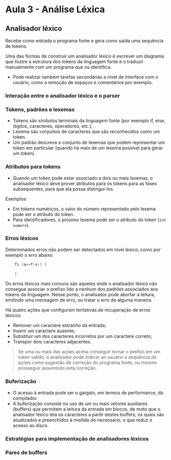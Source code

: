 # Aula 3 - Análise Léxica

## Analisador léxico

Recebe como entrada o programa fonte e gera como saída uma sequência de tokens.

Uma das formas de construir um analisador léxico é escrever um diagrama que ilustre a estrutura dos tokens da linguagem fonte e o traduzir manualmente com um programa que os identifica.

- Pode realizar também tarefas secundárias a nível de interface com o usuário, como a remoção de espaços e comentários por exemplo.

### Interação entre o analisador léxico e o parser

<!-- @TODO: inserir imagem -->

### Tokens, padrões e lexemas

- Tokens são símbolos terminais da linguagem fonte (por exemplo if, else, dígitos, caracteres, operadores, etc.);
- Lexema são conjuntos de caracteres que são reconhecidos como um token.
- Um padrão descreve o conjunto de lexemas que podem representar um token em particular (quando há mais de um lexema possível para gerar um token).

### Atributos para tokens

- Quando um token pode estar associado a dois ou mais lexemas, o analisador léxico deve prover atributos para os tokens para as fases subsequentes, para que ela possa distingui-los.

Exemplos:
- Em tokens numéricos, o valor do número representado pelo lexema pode ser o atributo do token.
- Para identificadores, o próximo lexema pode ser o atributo do token (`int numero`).

### Erros léxicos

Determinados erros não podem ser detectados em nível léxico, como por exemplo o erro abaixo.

```c 
    fi (a==f(x)) {
        ...
    }
```

Os erros léxicos mais comuns são aqueles onde o analisador léxico não consegue associar o prefixo lido a nenhum dos padrões associados aos tokens da linguagem. Nesse ponto, o analisador pode abortar a leitura, emitindo uma mensagem de erro, ou tratar o erro de alguma maneira.

Há quatro ações que configuram tentativas de recuperação de erros léxicos:

- Remover um caractere estranho da entrada;
- Inserir um caractere ausente;
- Substituir um dos caracteres incorretos por um caractere correto;
- Transpor dois caracteres adjacentes.

> Se uma ou mais das ações acima conseguir tornar o prefixo em um token válido, o analisador pode indicar ao usuário a sequência de ações como sugestão de correção do programa fonte, ou mesmo prosseguir assumindo esta correção.

### Buferização

- O acesso à entrada pode ser o gargalo, em termos de performance, do compilador.
- A buferização consiste no uso de um ou mais vetores auxiliares (buffers) que permitem a leitura da entrada em blocos, de moto que o analisador léxico leia os caracteres a partir destes buffers, os quais são atualizados e preenchidos à medida do necessário, o que reduz o acesso ao disco.

### Estratégias para implementação de analisadores léxicos

### Pares de buffers



